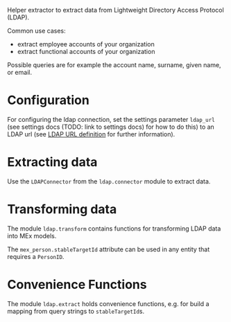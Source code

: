 Helper extractor to extract data from Lightweight Directory Access Protocol (LDAP). 

Common use cases:
- extract employee accounts  of your organization
- extract functional accounts of your organization

Possible queries are for example the account name, surname, given name, or email. 

# Configuration

For configuring the ldap connection, set the settings parameter `ldap_url` (see settings 
docs (TODO: link to settings docs) for how to do this) to an LDAP url (see 
[LDAP URL definition](https://datatracker.ietf.org/doc/html/rfc2255#section-3) for 
further information).

# Extracting data

Use the `LDAPConnector` from the `ldap.connector` module to extract data. 

# Transforming data

The module `ldap.transform` contains functions for transforming LDAP data into MEx 
models.

The `mex_person.stableTargetId` attribute can be used in any entity that requires a 
`PersonID`.

# Convenience Functions

The module `ldap.extract` holds convenience functions, e.g. for build a mapping from 
query strings to `stableTargetId`s.
